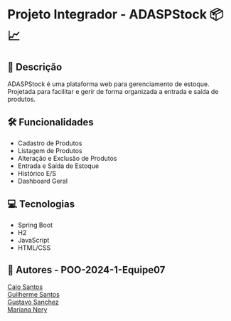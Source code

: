 
# Projeto Integrador - ADASPStock 📦📈 

## 📒 Descrição
ADASPStock é uma plataforma web para gerenciamento de estoque. Projetada para facilitar e gerir de forma organizada a entrada e saída de produtos.

## 🛠 Funcionalidades
- Cadastro de Produtos
- Listagem de Produtos
- Alteração e Exclusão de Produtos
- Entrada e Saída de Estoque
- Histórico E/S
- Dashboard Geral

## 💻 Tecnologias
- Spring Boot
- H2
- JavaScript
- HTML/CSS

## 📝 Autores - POO-2024-1-Equipe07

[Caio Santos](https://github.com/caioio09)  
[Guilherme Santos](https://github.com/guilhermehvsantos)  
[Gustavo Sanchez](https://github.com/GustavoSanchez-commit)  
[Mariana Nery](https://github.com/)
